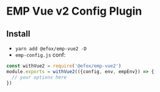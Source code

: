 # EMP Vue v2 Config Plugin

## Install 
+ `yarn add @efox/emp-vue2 -D` 
+ `emp-config.js` conf:
```javascript
const withVue2 = require('@efox/emp-vue2')
module.exports = withVue2(({config, env, empEnv}) => {
  // your options here
})
```
